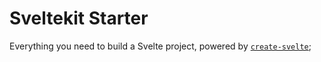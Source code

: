 # Sveltekit Starter

Everything you need to build a Svelte project, powered by [`create-svelte`](https://github.com/sveltejs/kit/tree/master/packages/create-svelte);
